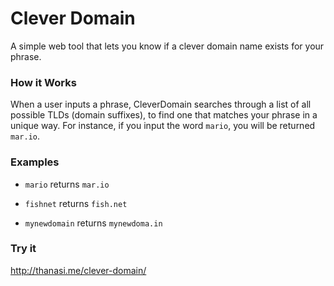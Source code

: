 # Clever Domain
A simple web tool that lets you know if a clever domain name exists for your phrase.

### How it Works

When a user inputs a phrase, CleverDomain searches through a list of all possible TLDs (domain suffixes), to find one that matches your phrase in a unique way. For instance, if you input the word `mario`, you will be returned `mar.io`.

### Examples

 - `mario` returns `mar.io` 

 - `fishnet` returns `fish.net`

 - `mynewdomain` returns `mynewdoma.in`

### Try it

http://thanasi.me/clever-domain/
